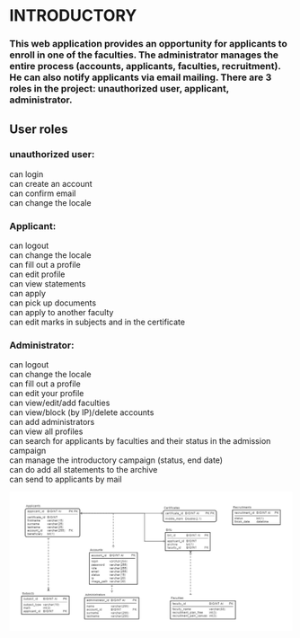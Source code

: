 <h1>INTRODUCTORY</h1>
<h3>This web application provides an opportunity for applicants to enroll in one of the faculties. The administrator manages the entire process (accounts, applicants, faculties, recruitment). He can also notify applicants via email mailing. There are 3 roles in the project: unauthorized user, applicant, administrator.</h3>

<h2>User roles</h2>
<h3>unauthorized user:</h3>
can login</br>
can create an account</br>
can confirm email</br>
can change the locale</br>

<h3>Applicant:</h3>
can logout</br>
can change the locale</br>
can fill out a profile</br>
can edit profile</br>
can view statements</br>
can apply</br>
can pick up documents</br>
can apply to another faculty</br>
can edit marks in subjects and in the certificate</br>

<h3>Administrator:</h3>
can logout</br>
can change the locale</br>
can fill out a profile</br>
can edit your profile</br>
can view/edit/add faculties</br>
can view/block (by IP)/delete accounts</br>
can add administrators</br>
can view all profiles</br>
can search for applicants by faculties and their status in the admission campaign</br>
can manage the introductory campaign (status, end date)</br>
can do add all statements to the archive</br>
can send to applicants by mail</br>

![Image alt](https://github.com/MaksimShubelko/epam-course/blob/master/Diagram_24_02_2022_16_29.jpeg)
